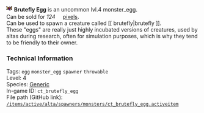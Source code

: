 ![ ](https://raw.githubusercontent.com/Ceterai/Enternia/main/items/active/alta/spawners/monsters/ct_brutefly_egg.png) **Brutefly Egg** is an uncommon lvl.4 monster_egg.  
Can be sold for *124* <img src="https://starbounder.org/mediawiki/images/2/21/Pixel.png" width="12" height="16"/> [pixels](https://starbounder.org/Pixel).  
Can be used to spawn a creature called [[ brutefly|brutefly ]].  
These "eggs" are really just highly incubated versions of creatures, used by altas during research, often for simulation purposes, which is why they tend to be friendly to their owner.

### Technical Information

Tags: `egg` `monster_egg` `spawner` `throwable`  
Level: 4  
Species: [Generic](https://starbounder.org/Perfectly_Generic_Item)  
In-game ID: `ct_brutefly_egg`  
File path (GitHub link): [`/items/active/alta/spawners/monsters/ct_brutefly_egg.activeitem`](https://github.com/Ceterai/Enternia/blob/main/items/active/alta/spawners/monsters/ct_brutefly_egg.activeitem)

